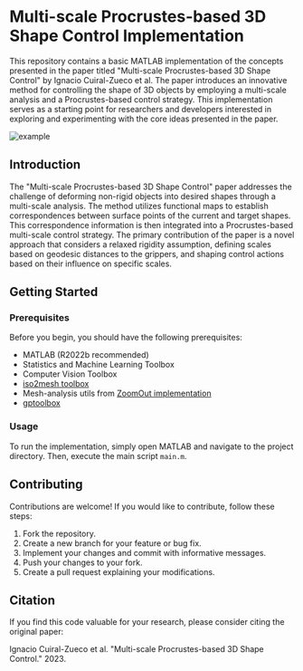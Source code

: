 # Multi-scale Procrustes-based 3D Shape Control Implementation

This repository contains a basic MATLAB implementation of the concepts presented in the paper titled "Multi-scale Procrustes-based 3D Shape Control" by Ignacio Cuiral-Zueco et al. The paper introduces an innovative method for controlling the shape of 3D objects by employing a multi-scale analysis and a Procrustes-based control strategy. This implementation serves as a starting point for researchers and developers interested in exploring and experimenting with the core ideas presented in the paper.

![example](https://github.com/nachocz/Multi-scale-Procrustes-based-3D-shape-control/assets/29798564/4e92d5d7-3ce0-48bd-b74d-878f35c3b298)

## Introduction

The "Multi-scale Procrustes-based 3D Shape Control" paper addresses the challenge of deforming non-rigid objects into desired shapes through a multi-scale analysis. The method utilizes functional maps to establish correspondences between surface points of the current and target shapes. This correspondence information is then integrated into a Procrustes-based multi-scale control strategy. The primary contribution of the paper is a novel approach that considers a relaxed rigidity assumption, defining scales based on geodesic distances to the grippers, and shaping control actions based on their influence on specific scales.

## Getting Started

### Prerequisites

Before you begin, you should have the following prerequisites:

- MATLAB (R2022b recommended)
- Statistics and Machine Learning Toolbox
- Computer Vision Toolbox
- [iso2mesh toolbox](http://iso2mesh.sf.net)
- Mesh-analysis utils from [ZoomOut implementation](https://github.com/llorz/SGA19_zoomOut/tree/master/utils)
- [gptoolbox](https://github.com/alecjacobson/gptoolbox)

### Usage

To run the implementation, simply open MATLAB and navigate to the project directory. Then, execute the main script `main.m`.

## Contributing

Contributions are welcome! If you would like to contribute, follow these steps:

1. Fork the repository.
2. Create a new branch for your feature or bug fix.
3. Implement your changes and commit with informative messages.
4. Push your changes to your fork.
5. Create a pull request explaining your modifications.

## Citation

If you find this code valuable for your research, please consider citing the original paper:

Ignacio Cuiral-Zueco et al. "Multi-scale Procrustes-based 3D Shape Control." 2023.
